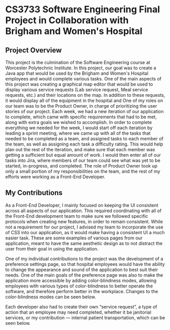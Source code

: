 # CS3733 Software Engineering Final Project in Collaboration with Brigham and Women's Hospital


## Project Overview
This project is the culmination of the Software Engineering course at Worcester Polytechnic Institute. In this project, our goal was to create a Java app that would be used by the Brigham and Women's Hospital employees and would complete various tasks. One of the main aspects of this project was creating a graphical map editor that would be used to display various service requests (Lab service request, Meal service requests, etc.) and their locations on the map. In addition to these requests, it would display all of the equipment in the hospital and One of my roles on our team was to be the Product Owner, in charge of prioritizing the user stories of our project. Each week, we had a new iteration of our application to complete, which came with specific requirements that had to be met, along with extra goals we wished to accomplish. In order to complete everything we needed for the week, I would start off each iteration by leading a sprint meeting, where we came up with all of the tasks that needed to be completed as a team, and assigned tasks to each member of the team, as well as assigning each task a difficulty rating. This would help plan out the rest of the iteration, and make sure that each member was getting a sufficient but equal amount of work. I would then enter all of our tasks into Jira, where members of our team could see what was yet to be started, in-progress, and completed. The role of Product Owner took up only a small portion of my responsibilities on the team, and the rest of my efforts were working as a Front-End Developer.

## My Contributions
As a Front-End Developer, I mainly focused on keeping the UI consistent across all aspects of our application. This required coordinating with all of the Front-End development team to make sure we followed specific protocols when creating new features, in order to remain consistent. While not a requirement for our project, I advised my team to incorporate the use of CSS into our application, as it would make having a consistent UI a much easier task. These are some examples of various pages from our application, meant to have the same aesthetic design as to not distract the user from their goal in using the application.



One of my individual contributions to the project was the development of a preference settings page, so that hospital employees would have the ability to change the appearance and sound of the application to best suit their needs. One of the main goals of the preference page was also to make the application more accessible by adding color-blindness modes, allowing employees with various types of color-blindness to better operate the software, and therefore perform better in the workplace. Changes to the color-blindness modes can be seen below.



Each developer also had to create their own “service request”, a type of action that an employee may need completed, whether it be janitorial services, or my contribution — internal patient transportation, which can be seen below.


